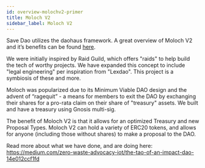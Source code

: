```yaml
---
id: overview-molochv2-primer
title: Moloch V2
sidebar_label: Moloch V2
---
```


Save Dao utilizes the daohaus framework. A great overview of Moloch V2 and it’s benefits can be found [here](https://medium.com/raid-guild/moloch-evolved-v2-primer-25c9cdeab455).

We were initially inspired by Raid Guild, which offers "raids" to help build the tech of worthy projects.  We have expanded this concept to include "legal engineering" per inspiration from "Lexdao".  This project is a symbiosis of these and more. 

Moloch was popularized due to its Minimum Viable DAO design and the advent of “ragequit” - a means for members to exit the DAO by exchanging their shares for a pro-rata claim on their share of "treasury" assets.  We built and have a treasury using Gnosis multi-sig.

The benefit of Moloch V2 is that it allows for an optimized Treasury and new Proposal Types. Moloch V2 can hold a variety of ERC20 tokens, and allows for anyone (including those without shares) to make a proposal to the DAO.

Read more about what we have done, and are doing here:  https://medium.com/zero-waste-advocacy-iot/the-tao-of-an-impact-dao-14e012ccf1fd
